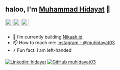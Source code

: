 ## haloo, I'm [Muhammad Hidayat](https://www.linkedin.com/in/muhammad-hidayat-318b8218b/) 👋

 

 
<a href="https://www.linkedin.com/in/muhammad-hidayat-318b8218b/">
  <img align="left" alt="hidayat's Linkdein" width="22px" src="https://cdn.jsdelivr.net/npm/simple-icons@v3/icons/linkedin.svg" />
</a>
<a href="https://github.com/muhidayat03">
  <img align="left" alt="hidayat's Github" width="22px" src="https://cdn.jsdelivr.net/npm/simple-icons@v3/icons/github.svg" />
</a>

<a href="https://instagram.com/muhidayat03/">
  <img align="left" alt="hidayat's Instagram" width="22px" src="https://cdn.jsdelivr.net/npm/simple-icons@v3/icons/instagram.svg" />
</a>
 

<br/>
<br/>



- 🔭 I’m currently building [Nikaah.id](https://nikaah.id/).   
- 📫 How to reach me: [instagram - @muhidayat03](https://instagram.com/muhidayat03)
- ⚡ Fun fact: I am left-handed
 
[![Linkedin: hidayat](https://img.shields.io/badge/-Muhammad%20Hidayat-blue?style=flat-square&logo=Linkedin&logoColor=white&link=https://www.linkedin.com/in/muhammad-hidayat-318b8218b/)](https://www.linkedin.com/in/muhammad-hidayat-318b8218b/) [![GitHub muhidayat03](https://img.shields.io/github/followers/muhidayat03?label=follow&style=social)](https://github.com/muhidayat03) 
